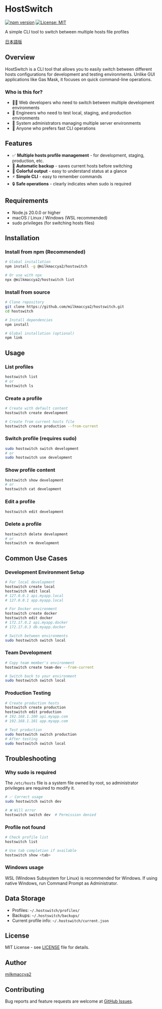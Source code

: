 # HostSwitch

[![npm version](https://badge.fury.io/js/@milkmaccya2%2Fhostswitch.svg)](https://www.npmjs.com/package/@milkmaccya2/hostswitch)
[![License: MIT](https://img.shields.io/badge/License-MIT-yellow.svg)](https://opensource.org/licenses/MIT)

A simple CLI tool to switch between multiple hosts file profiles

[日本語版](README.md)

## Overview

HostSwitch is a CLI tool that allows you to easily switch between different hosts configurations for development and testing environments. Unlike GUI applications like Gas Mask, it focuses on quick command-line operations.

### Who is this for?

- 👨‍💻 Web developers who need to switch between multiple development environments
- 🔧 Engineers who need to test local, staging, and production environments
- 🏢 System administrators managing multiple server environments
- 🚀 Anyone who prefers fast CLI operations

## Features

- ✅ **Multiple hosts profile management** - for development, staging, production, etc.
- 💾 **Automatic backup** - saves current hosts before switching
- 🎨 **Colorful output** - easy to understand status at a glance
- ⚡ **Simple CLI** - easy to remember commands
- 🔒 **Safe operations** - clearly indicates when sudo is required

## Requirements

- Node.js 20.0.0 or higher
- macOS / Linux / Windows (WSL recommended)
- sudo privileges (for switching hosts files)

## Installation

### Install from npm (Recommended)
```bash
# Global installation
npm install -g @milkmaccya2/hostswitch

# Or use with npx
npx @milkmaccya2/hostswitch list
```

### Install from source
```bash
# Clone repository
git clone https://github.com/milkmaccya2/hostswitch.git
cd hostswitch

# Install dependencies
npm install

# Global installation (optional)
npm link
```

## Usage

### List profiles
```bash
hostswitch list
# or
hostswitch ls
```

### Create a profile
```bash
# Create with default content
hostswitch create development

# Create from current hosts file
hostswitch create production --from-current
```

### Switch profile (requires sudo)
```bash
sudo hostswitch switch development
# or
sudo hostswitch use development
```

### Show profile content
```bash
hostswitch show development
# or
hostswitch cat development
```

### Edit a profile
```bash
hostswitch edit development
```

### Delete a profile
```bash
hostswitch delete development
# or
hostswitch rm development
```

## Common Use Cases

### Development Environment Setup

```bash
# For local development
hostswitch create local
hostswitch edit local
# 127.0.0.1 api.myapp.local
# 127.0.0.1 app.myapp.local

# For Docker environment
hostswitch create docker
hostswitch edit docker
# 172.17.0.2 api.myapp.docker
# 172.17.0.3 db.myapp.docker

# Switch between environments
sudo hostswitch switch local
```

### Team Development

```bash
# Copy team member's environment
hostswitch create team-dev --from-current

# Switch back to your environment
sudo hostswitch switch local
```

### Production Testing

```bash
# Create production hosts
hostswitch create production
hostswitch edit production
# 192.168.1.100 api.myapp.com
# 192.168.1.101 app.myapp.com

# Test production
sudo hostswitch switch production
# After testing
sudo hostswitch switch local
```

## Troubleshooting

### Why sudo is required

The `/etc/hosts` file is a system file owned by root, so administrator privileges are required to modify it.

```bash
# ✅ Correct usage
sudo hostswitch switch dev

# ❌ Will error
hostswitch switch dev  # Permission denied
```

### Profile not found

```bash
# Check profile list
hostswitch list

# Use tab completion if available
hostswitch show <tab>
```

### Windows usage

WSL (Windows Subsystem for Linux) is recommended for Windows. If using native Windows, run Command Prompt as Administrator.

## Data Storage

- Profiles: `~/.hostswitch/profiles/`
- Backups: `~/.hostswitch/backups/`
- Current profile info: `~/.hostswitch/current.json`

## License

MIT License - see [LICENSE](LICENSE) file for details.

## Author

[milkmaccya2](https://github.com/milkmaccya2)

## Contributing

Bug reports and feature requests are welcome at [GitHub Issues](https://github.com/milkmaccya2/hostswitch/issues).